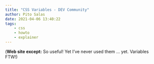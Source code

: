 ```yaml
---
title: "CSS Variables - DEV Community"
author: Pito Salas
date: 2021-04-06 13:40:22
tags:
    - css
    - howto
    - explainer
---
```



(**Web site except:** So useful! Yet I’ve never used them ... yet. Variables FTW!) 
